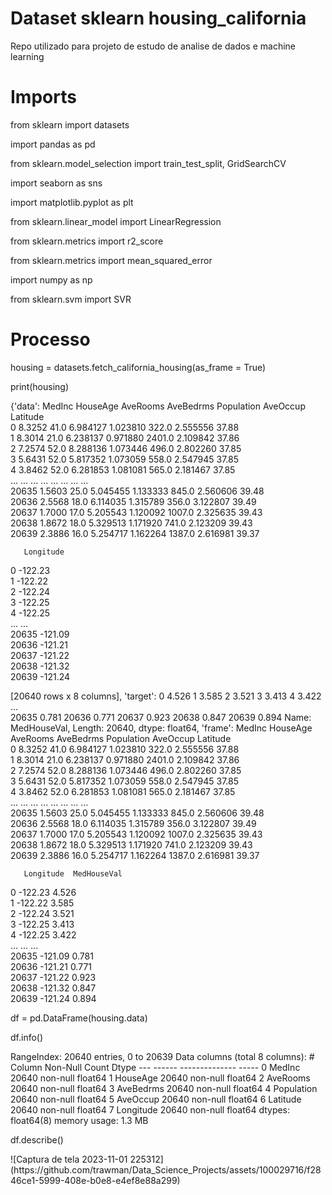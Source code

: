 # Dataset sklearn housing_california 

Repo utilizado para projeto de estudo de analise de dados e machine learning

# Imports
<p>from sklearn import datasets</p>
<p>import pandas as pd</p>
<p>from sklearn.model_selection import train_test_split, GridSearchCV</p>
<p>import seaborn as sns</p>
<p>import matplotlib.pyplot as plt</p>
<p>from sklearn.linear_model import LinearRegression</p>
<p>from sklearn.metrics import r2_score</p>
<p>from sklearn.metrics import mean_squared_error</p>
<p>import numpy as np</p>
<p>from sklearn.svm import SVR</p>

# Processo 
<p>housing = datasets.fetch_california_housing(as_frame = True)</p>
<p>print(housing)</p>

{'data':        MedInc  HouseAge  AveRooms  AveBedrms  Population  AveOccup  Latitude  \
0      8.3252      41.0  6.984127   1.023810       322.0  2.555556     37.88   
1      8.3014      21.0  6.238137   0.971880      2401.0  2.109842     37.86   
2      7.2574      52.0  8.288136   1.073446       496.0  2.802260     37.85   
3      5.6431      52.0  5.817352   1.073059       558.0  2.547945     37.85   
4      3.8462      52.0  6.281853   1.081081       565.0  2.181467     37.85   
...       ...       ...       ...        ...         ...       ...       ...   
20635  1.5603      25.0  5.045455   1.133333       845.0  2.560606     39.48   
20636  2.5568      18.0  6.114035   1.315789       356.0  3.122807     39.49   
20637  1.7000      17.0  5.205543   1.120092      1007.0  2.325635     39.43   
20638  1.8672      18.0  5.329513   1.171920       741.0  2.123209     39.43   
20639  2.3886      16.0  5.254717   1.162264      1387.0  2.616981     39.37   

       Longitude  
0        -122.23  
1        -122.22  
2        -122.24  
3        -122.25  
4        -122.25  
...          ...  
20635    -121.09  
20636    -121.21  
20637    -121.22  
20638    -121.32  
20639    -121.24  

[20640 rows x 8 columns], 'target': 0        4.526
1        3.585
2        3.521
3        3.413
4        3.422
         ...  
20635    0.781
20636    0.771
20637    0.923
20638    0.847
20639    0.894
Name: MedHouseVal, Length: 20640, dtype: float64, 'frame':        MedInc  HouseAge  AveRooms  AveBedrms  Population  AveOccup  Latitude  \
0      8.3252      41.0  6.984127   1.023810       322.0  2.555556     37.88   
1      8.3014      21.0  6.238137   0.971880      2401.0  2.109842     37.86   
2      7.2574      52.0  8.288136   1.073446       496.0  2.802260     37.85   
3      5.6431      52.0  5.817352   1.073059       558.0  2.547945     37.85   
4      3.8462      52.0  6.281853   1.081081       565.0  2.181467     37.85   
...       ...       ...       ...        ...         ...       ...       ...   
20635  1.5603      25.0  5.045455   1.133333       845.0  2.560606     39.48   
20636  2.5568      18.0  6.114035   1.315789       356.0  3.122807     39.49   
20637  1.7000      17.0  5.205543   1.120092      1007.0  2.325635     39.43   
20638  1.8672      18.0  5.329513   1.171920       741.0  2.123209     39.43   
20639  2.3886      16.0  5.254717   1.162264      1387.0  2.616981     39.37   

       Longitude  MedHouseVal  
0        -122.23        4.526  
1        -122.22        3.585  
2        -122.24        3.521  
3        -122.25        3.413  
4        -122.25        3.422  
...          ...          ...  
20635    -121.09        0.781  
20636    -121.21        0.771  
20637    -121.22        0.923  
20638    -121.32        0.847  
20639    -121.24        0.894  

<p>df = pd.DataFrame(housing.data)</p>
<p>df.info()</p>
<class 'pandas.core.frame.DataFrame'>
RangeIndex: 20640 entries, 0 to 20639
Data columns (total 8 columns):
 #   Column      Non-Null Count  Dtype  
---  ------      --------------  -----  
 0   MedInc      20640 non-null  float64
 1   HouseAge    20640 non-null  float64
 2   AveRooms    20640 non-null  float64
 3   AveBedrms   20640 non-null  float64
 4   Population  20640 non-null  float64
 5   AveOccup    20640 non-null  float64
 6   Latitude    20640 non-null  float64
 7   Longitude   20640 non-null  float64
dtypes: float64(8)
memory usage: 1.3 MB

<p>df.describe()</p>
![Captura de tela 2023-11-01 225312](https://github.com/trawman/Data_Science_Projects/assets/100029716/f2846ce1-5999-408e-b0e8-e4ef8e88a299)
